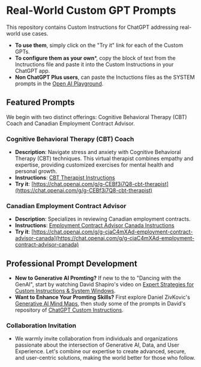 # Real-World Custom GPT Prompts

This repository contains Custom Instructions for ChatGPT addressing real-world use cases.

- **To use them**, simply click on the "Try it" link for each of the Custom GPTs.
- **To configure them as your own***, copy the block of text from the Inctructions file and paste it into the Custom Instructions in your ChatGPT app.
- **Non ChatGPT Plus users**, can paste the Inctuctions files as the SYSTEM prompts in the [Open AI Playground]( https://platform.openai.com/playground).

## Featured Prompts

We begin with two distinct offerings: Cognitive Behavioral Therapy (CBT) Coach and Canadian Employment Contract Advisor.

### Cognitive Behavioral Therapy (CBT) Coach

- **Description**: Navigate stress and anxiety with Cognitive Behavioral Therapy (CBT) techniques. This virtual therapist combines empathy and expertise, providing customized exercises for mental health and personal growth.
- **Instructions**: [CBT Therapist Instructions](url-for-filename1.md)
- **Try it**: [https://chat.openai.com/g/g-CEBf3i7Q8-cbt-therapist](https://chat.openai.com/g/g-CEBf3i7Q8-cbt-therapist)

### Canadian Employment Contract Advisor

- **Description**: Specializes in reviewing Canadian employment contracts.
- **Instructions**: [Employment Contract Advisor Canada Instructions](hyperlink-to-file2.md)
- **Try it**: [https://chat.openai.com/g/g-cjaC4mXAd-employment-contract-advisor-canada](https://chat.openai.com/g/g-cjaC4mXAd-employment-contract-advisor-canada)

## Professional Prompt Development

- **New to Generative AI Promting?** If new to the to "Dancing with the GenAI", start by watching David Shapiro's video on [Expert Strategies for Custom Instructions & System Windows](https://www.youtube.com/watch?v=oILYjtbmLgc).
- **Want to Enhance Your Promting Skills?** First explore Daniel ZivKovic's [Generative AI Mind Maps](https://github.com/dzivkovi/Generative-AI-Mind-Maps), then study some of the prompts in David's repository of [ChatGPT Custom Instructions](https://github.com/daveshap/ChatGPT_Custom_Instructions/).

### Collaboration Invitation

- We warmly invite collaboration from individuals and organizations passionate about the intersection of Generative AI, Data, and User Experience. Let's combine our expertise to create advanced, secure, and user-centric solutions, making the world better for those who follow.
